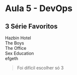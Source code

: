 # Aula 5 - DevOps

## 3 Série Favoritos
Hazbin Hotel <br>
The Boys <br>
The Office <br>
Sex Education   
efgeth

> Foi difícil escolher só 3
